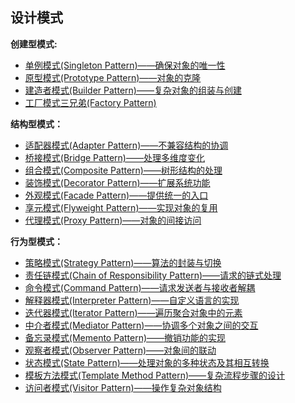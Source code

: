 ## 设计模式

**创建型模式:**

- [单例模式(Singleton Pattern)——确保对象的唯一性](/md/设计模式/单例模式.md)
- [原型模式(Prototype Pattern)——对象的克隆](/md/设计模式/原型模式.md)
- [建造者模式(Builder Pattern)——复杂对象的组装与创建](/md/设计模式/建造者模式.md)
- [工厂模式三兄弟(Factory Pattern)](/md/设计模式/工厂模式.md)

**结构型模式：**

- [适配器模式(Adapter Pattern)——不兼容结构的协调](/md/设计模式/适配器模式.md)
- [桥接模式(Bridge Pattern)——处理多维度变化](/md/设计模式/桥接模式.md)
- [组合模式(Composite Pattern)——树形结构的处理](DesignPattern/composite-pattern.md)
- [装饰模式(Decorator Pattern)——扩展系统功能](DesignPattern/decorator-pattern.md)
- [外观模式(Facade Pattern)——提供统一的入口](DesignPattern/facade-pattern.md)
- [享元模式(Flyweight Pattern)——实现对象的复用](DesignPattern/flyweight-pattern.md)
- [代理模式(Proxy Pattern)——对象的间接访问](/md/设计模式/代理模式.md)

**行为型模式：**

- [策略模式(Strategy Pattern)——算法的封装与切换](/md/设计模式/责任链模式.md)
- [责任链模式(Chain of Responsibility Pattern)——请求的链式处理](/md/设计模式/责任链模式.md)
- [命令模式(Command Pattern)——请求发送者与接收者解耦](DesignPattern/command-pattern.md)
- [解释器模式(Interpreter Pattern)——自定义语言的实现](DesignPattern/interpreter-pattern.md)
- [迭代器模式(Iterator Pattern)——遍历聚合对象中的元素](DesignPattern/iterator-pattern.md)
- [中介者模式(Mediator Pattern)——协调多个对象之间的交互](DesignPattern/mediator-pattern.md)
- [备忘录模式(Memento Pattern)——撤销功能的实现]()
- [观察者模式(Observer Pattern)——对象间的联动]()
- [状态模式(State Pattern)——处理对象的多种状态及其相互转换]()
- [模板方法模式(Template Method Pattern)——复杂流程步骤的设计]()
- [访问者模式(Visitor Pattern)——操作复杂对象结构]()